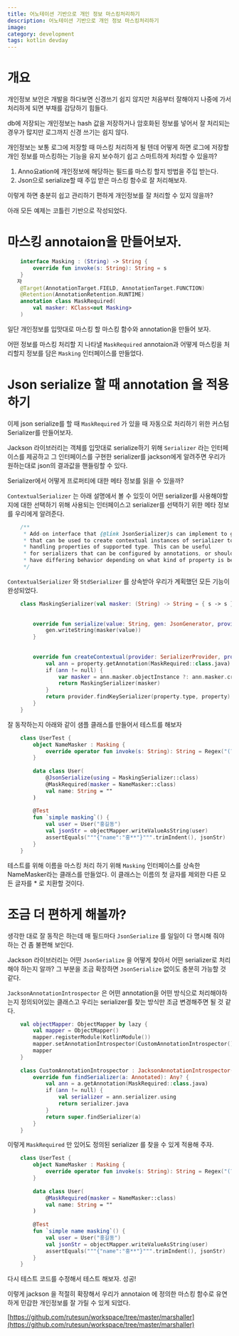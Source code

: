 ```yaml
---
title: 어노테이션 기반으로 개인 정보 마스킹처리하기
description: 어노테이션 기반으로 개인 정보 마스킹처리하기
image: 
category: development
tags: kotlin devday
---
```

# 개요
개인정보 보안은 개발을 하다보면 신경쓰기 쉽지 않지만 처음부터 잘해야지 나중에 가서 처리하게 되면 부채를 감당하기 힘들다.

db에 저장되는 개인정보는 hash 값을 저장하거나 암호화된 정보를 넣어서 잘 처리되는 경우가 많지만 로그까지 신경 쓰기는 쉽지 않다. 

개인정보는 보통 로그에 저장할 때 마스킹 처리하게 될 텐데 어떻게 하면 로그에 저장할 개인 정보를 마스킹하는 기능을 유지 보수하기 쉽고 스마트하게 처리할 수 있을까?

1. Anno요ation에 개인정보에 해당하는 필드를 마스킹 할지 방법을 주입 받는다.
2. Json으로 serialize할 때 주입 받은 마스킹 함수로 잘 처리해보자.

이렇게 하면 충분히 쉽고 관리하기 편하게 개인정보를 잘 처리할 수 있지 않을까?

아래 모든 예제는 코틀린 기반으로 작성되었다.

# 마스킹 annotaion을 만들어보자.

```kotlin
    interface Masking : (String) -> String {
        override fun invoke(s: String): String = s
    }
   자
    @Target(AnnotationTarget.FIELD, AnnotationTarget.FUNCTION)
    @Retention(AnnotationRetention.RUNTIME)
    annotation class MaskRequired(
        val masker: KClass<out Masking>
    )
```    

일단 개인정보를 입맛대로 마스킹 할 마스킹 함수와 annotation을 만들어 보자. 

어떤 정보를 마스킹 처리할 지 나타낼  `MaskRequired` annotaion과 어떻게 마스킹을 처리할지 정보를 담은 `Masking` 인터페이스를 만들었다.

# Json serialize 할 때 annotation 을 적용하기

이제 json serialize를 할 때 `MaskRequired` 가 있을 때 자동으로 처리하기 위한 커스텀 Serializer를 만들어보자. 

Jackson 라이브러리는 객체를 입맛대로 serialize하기 위해 `Serializer` 라는 인터페이스를 제공하고 그 인터페이스를 구현한 serializer를 jackson에게 알려주면 우리가 원하는대로 json의 결과값을 핸들링할 수 있다.

Serializer에서 어떻게 프로퍼티에 대한 메타 정보를 읽을 수 있을까? 

`ContextualSerializer` 는 아래 설명에서 볼 수 있듯이 어떤 serializer를 사용해야할 지에 대한 선택하기 위해 사용되는 인터페이스고 serializer를 선택하기 위한 메타 정보를 우리에게 알려준다. 
```java
    /**
     * Add-on interface that {@link JsonSerializer}s can implement to get a callback
     * that can be used to create contextual instances of serializer to use for
     * handling properties of supported type. This can be useful
     * for serializers that can be configured by annotations, or should otherwise
     * have differing behavior depending on what kind of property is being serialized.
     */
```
`ContextualSerializer`  와 `StdSerializer` 를 상속받아 우리가 계획했던 모든 기능이 완성되었다. 
```kotlin
    class MaskingSerializer(val masker: (String) -> String = { s -> s }) : StdSerializer<String>(String::class.java), ContextualSerializer {
    
    
        override fun serialize(value: String, gen: JsonGenerator, provider: SerializerProvider) {
            gen.writeString(masker(value))
        }
    
    
        override fun createContextual(provider: SerializerProvider, property: BeanProperty): JsonSerializer<*> {
            val ann = property.getAnnotation(MaskRequired::class.java)
            if (ann != null) {
                var masker = ann.masker.objectInstance ?: ann.masker.createInstance()
                return MaskingSerializer(masker)
            }
            return provider.findKeySerializer(property.type, property)
        }
    }
```
잘 동작하는지 아래와 같이 샘플 클래스를 만들어서 테스트를 해보자

```kotlin
    class UserTest {
        object NameMasker : Masking {
            override operator fun invoke(s: String): String = Regex("(?<=.{1}).*").replace(s, "*")
        }
    
        data class User(
            @JsonSerialize(using = MaskingSerializer::class)
            @MaskRequired(masker = NameMasker::class)
            val name: String = ""
        )
    
        @Test
        fun `simple masking`() {
            val user = User("홍길동")
            val jsonStr = objectMapper.writeValueAsString(user)
            assertEquals("""{"name":"홍**"}""".trimIndent(), jsonStr)
        }
    }
```
테스트를 위해 이름을 마스킹 처리 하기 위해 `Masking` 인터페이스를 상속한 NameMasker라는 클래스를 만들었다. 이 클래스는 이름의 첫 글자를 제외한 다른 모든 글자를 * 로 치환할 것이다. 

# 조금 더 편하게 해볼까?

생각한 대로 잘 동작은 하는데 매 필드마다 `JsonSerialize` 를 일일이 다 명시해 줘야 하는 건 좀 불편해 보인다. 

Jackson 라이브러리는 어떤 `JsonSerialize` 을 어떻게 찾아서 어떤 serializer로 처리해야 하는지 알까? 그 부분을 조금 확장하면 `JsonSerialize` 없이도 충분히 가능할 것 같다. 

`JacksonAnnotationIntrospector` 은 어떤 annotation을 어떤 방식으로 처리해야하는지 정의되어있는 클래스고 우리는 serializer를 찾는 방식만 조금 변경해주면 될 것 같다. 
```kotlin
    val objectMapper: ObjectMapper by lazy {
        val mapper = ObjectMapper()
        mapper.registerModule(KotlinModule())
        mapper.setAnnotationIntrospector(CustomAnnotationIntrospector())
        mapper
    }
    
    class CustomAnnotationIntrospector : JacksonAnnotationIntrospector() {
        override fun findSerializer(a: Annotated): Any? {
            val ann = a.getAnnotation(MaskRequired::class.java)
            if (ann != null) {
                val serializer = ann.serializer.using
                return serializer.java
            }
            return super.findSerializer(a)
        }
    }
```
이렇게 `MaskRequired` 만 있어도 정의된 serializer 를 찾을 수 있게 적용해 주자.
```kotlin
    class UserTest {
        object NameMasker : Masking {
            override operator fun invoke(s: String): String = Regex("(?<=.{1}).*").replace(s, "*")
        }
    
        data class User(
            @MaskRequired(masker = NameMasker::class)
            val name: String = ""
        )
    
        @Test
        fun `simple name masking`() {
            val user = User("홍길동")
            val jsonStr = objectMapper.writeValueAsString(user)
            assertEquals("""{"name":"홍**"}""".trimIndent(), jsonStr)
        }
    }
```
다시 테스트 코드를 수정해서 테스트 해보자. 성공!

이렇게 jackson 을 적절히 확장해서 우리가 annotaion 에 정의한 마스킹 함수로 유연하게 민감한 개인정보를 잘 가릴 수 있게 되었다. 

[https://github.com/rutesun/workspace/tree/master/marshaller](https://github.com/rutesun/workspace/tree/master/marshaller)
